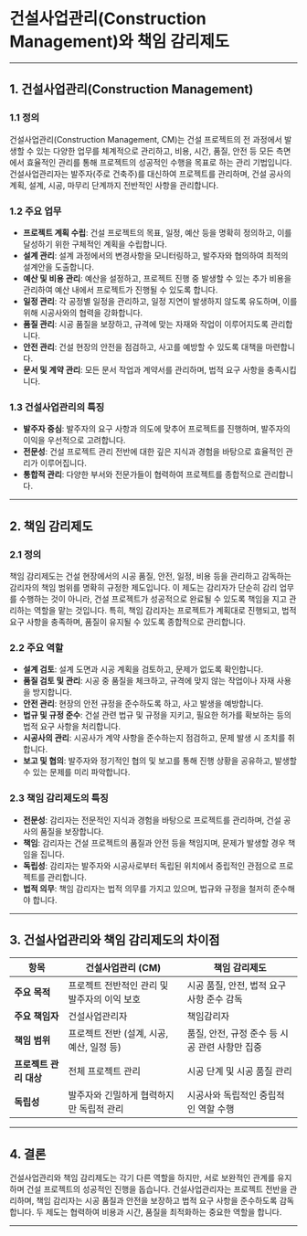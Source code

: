 # 건설사업관리(Construction Management)와 책임 감리제도

---

## 1. 건설사업관리(Construction Management)

### 1.1 정의
건설사업관리(Construction Management, CM)는 건설 프로젝트의 전 과정에서 발생할 수 있는 다양한 업무를 체계적으로 관리하고, 비용, 시간, 품질, 안전 등 모든 측면에서 효율적인 관리를 통해 프로젝트의 성공적인 수행을 목표로 하는 관리 기법입니다. 건설사업관리자는 발주자(주로 건축주)를 대신하여 프로젝트를 관리하며, 건설 공사의 계획, 설계, 시공, 마무리 단계까지 전반적인 사항을 관리합니다.

### 1.2 주요 업무
- **프로젝트 계획 수립**: 건설 프로젝트의 목표, 일정, 예산 등을 명확히 정의하고, 이를 달성하기 위한 구체적인 계획을 수립합니다.
- **설계 관리**: 설계 과정에서의 변경사항을 모니터링하고, 발주자와 협의하여 최적의 설계안을 도출합니다.
- **예산 및 비용 관리**: 예산을 설정하고, 프로젝트 진행 중 발생할 수 있는 추가 비용을 관리하여 예산 내에서 프로젝트가 진행될 수 있도록 합니다.
- **일정 관리**: 각 공정별 일정을 관리하고, 일정 지연이 발생하지 않도록 유도하며, 이를 위해 시공사와의 협력을 강화합니다.
- **품질 관리**: 시공 품질을 보장하고, 규격에 맞는 자재와 작업이 이루어지도록 관리합니다.
- **안전 관리**: 건설 현장의 안전을 점검하고, 사고를 예방할 수 있도록 대책을 마련합니다.
- **문서 및 계약 관리**: 모든 문서 작업과 계약서를 관리하며, 법적 요구 사항을 충족시킵니다.

### 1.3 건설사업관리의 특징
- **발주자 중심**: 발주자의 요구 사항과 의도에 맞추어 프로젝트를 진행하며, 발주자의 이익을 우선적으로 고려합니다.
- **전문성**: 건설 프로젝트 관리 전반에 대한 깊은 지식과 경험을 바탕으로 효율적인 관리가 이루어집니다.
- **통합적 관리**: 다양한 부서와 전문가들이 협력하여 프로젝트를 종합적으로 관리합니다.

---

## 2. 책임 감리제도

### 2.1 정의
책임 감리제도는 건설 현장에서의 시공 품질, 안전, 일정, 비용 등을 관리하고 감독하는 감리자의 책임 범위를 명확히 규정한 제도입니다. 이 제도는 감리자가 단순히 감리 업무를 수행하는 것이 아니라, 건설 프로젝트가 성공적으로 완료될 수 있도록 책임을 지고 관리하는 역할을 맡는 것입니다. 특히, 책임 감리자는 프로젝트가 계획대로 진행되고, 법적 요구 사항을 충족하며, 품질이 유지될 수 있도록 종합적으로 관리합니다.

### 2.2 주요 역할
- **설계 검토**: 설계 도면과 시공 계획을 검토하고, 문제가 없도록 확인합니다.
- **품질 검토 및 관리**: 시공 중 품질을 체크하고, 규격에 맞지 않는 작업이나 자재 사용을 방지합니다.
- **안전 관리**: 현장의 안전 규정을 준수하도록 하고, 사고 발생을 예방합니다.
- **법규 및 규정 준수**: 건설 관련 법규 및 규정을 지키고, 필요한 허가를 확보하는 등의 법적 요구 사항을 처리합니다.
- **시공사의 관리**: 시공사가 계약 사항을 준수하는지 점검하고, 문제 발생 시 조치를 취합니다.
- **보고 및 협의**: 발주자와 정기적인 협의 및 보고를 통해 진행 상황을 공유하고, 발생할 수 있는 문제를 미리 파악합니다.

### 2.3 책임 감리제도의 특징
- **전문성**: 감리자는 전문적인 지식과 경험을 바탕으로 프로젝트를 관리하며, 건설 공사의 품질을 보장합니다.
- **책임**: 감리자는 건설 프로젝트의 품질과 안전 등을 책임지며, 문제가 발생할 경우 책임을 집니다.
- **독립성**: 감리자는 발주자와 시공사로부터 독립된 위치에서 중립적인 관점으로 프로젝트를 관리합니다.
- **법적 의무**: 책임 감리자는 법적 의무를 가지고 있으며, 법규와 규정을 철저히 준수해야 합니다.

---

## 3. 건설사업관리와 책임 감리제도의 차이점

| 항목                 | 건설사업관리 (CM)                              | 책임 감리제도                              |
|--------------------|--------------------------------------------|------------------------------------------|
| **주요 목적**         | 프로젝트 전반적인 관리 및 발주자의 이익 보호           | 시공 품질, 안전, 법적 요구 사항 준수 감독          |
| **주요 책임자**       | 건설사업관리자                                  | 책임감리자                                  |
| **책임 범위**         | 프로젝트 전반 (설계, 시공, 예산, 일정 등)                 | 품질, 안전, 규정 준수 등 시공 관련 사항만 집중       |
| **프로젝트 관리 대상**  | 전체 프로젝트 관리                             | 시공 단계 및 시공 품질 관리                    |
| **독립성**            | 발주자와 긴밀하게 협력하지만 독립적 관리                    | 시공사와 독립적인 중립적인 역할 수행               |

---

## 4. 결론

건설사업관리와 책임 감리제도는 각기 다른 역할을 하지만, 서로 보완적인 관계를 유지하며 건설 프로젝트의 성공적인 진행을 돕습니다. 건설사업관리자는 프로젝트 전반을 관리하며, 책임 감리자는 시공 품질과 안전을 보장하고 법적 요구 사항을 준수하도록 감독합니다. 두 제도는 협력하여 비용과 시간, 품질을 최적화하는 중요한 역할을 합니다.

---
